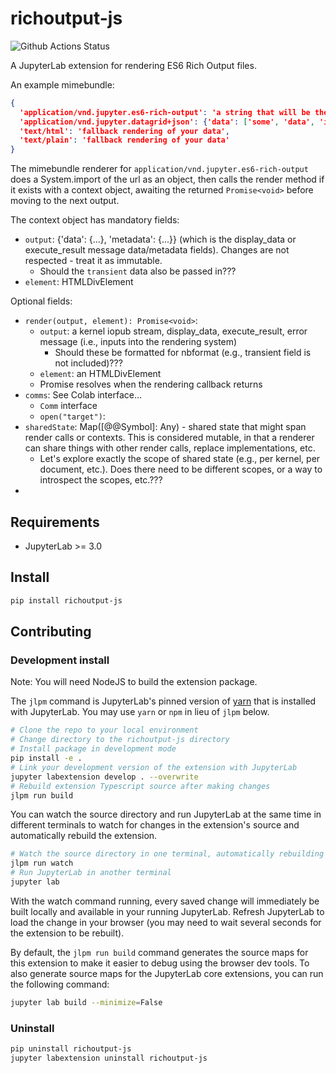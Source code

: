 # richoutput-js

![Github Actions Status](https://github.com/my_name/myextension/workflows/Build/badge.svg)

A JupyterLab extension for rendering ES6 Rich Output files.

An example mimebundle:

```json
{
  'application/vnd.jupyter.es6-rich-output': 'a string that will be the src of a script tag, i.e., a url, data url, etc.',
  'application/vnd.jupyter.datagrid+json': {'data': ['some', 'data', 'in', 'a', 'structure', 'which', 'the', 'js', 'can', 'access']},
  'text/html': 'fallback rendering of your data',
  'text/plain': 'fallback rendering of your data'
}
```

The mimebundle renderer for `application/vnd.jupyter.es6-rich-output` does a System.import of the url as an object, then calls the render method if it exists with a context object, awaiting the returned `Promise<void>` before moving to the next output.


The context object has mandatory fields:

- `output`: {'data': {...}, 'metadata': {...}} (which is the display_data or execute_result message data/metadata fields). Changes are not respected - treat it as immutable. 
  - Should the `transient` data also be passed in???
- `element`: HTMLDivElement


Optional fields:
- `render(output, element): Promise<void>`: 
  - `output`: a kernel iopub stream, display_data, execute_result, error message (i.e., inputs into the rendering system)
    - Should these be formatted for nbformat (e.g., transient field is not included)???
  - `element`: an HTMLDivElement
  - Promise resolves when the rendering callback returns
- `comms`: See Colab interface...
  - `Comm` interface
  - `open("target")`: 
- `sharedState`: Map([@@Symbol]: Any) - shared state that might span render calls or contexts. This is considered mutable, in that a renderer can share things with other render calls, replace implementations, etc.
  - Let's explore exactly the scope of shared state (e.g., per kernel, per document, etc.). Does there need to be different scopes, or a way to introspect the scopes, etc.???
- 



## Requirements

* JupyterLab >= 3.0

## Install

```bash
pip install richoutput-js
```

## Contributing

### Development install

Note: You will need NodeJS to build the extension package.

The `jlpm` command is JupyterLab's pinned version of
[yarn](https://yarnpkg.com/) that is installed with JupyterLab. You may use
`yarn` or `npm` in lieu of `jlpm` below.

```bash
# Clone the repo to your local environment
# Change directory to the richoutput-js directory
# Install package in development mode
pip install -e .
# Link your development version of the extension with JupyterLab
jupyter labextension develop . --overwrite
# Rebuild extension Typescript source after making changes
jlpm run build
```

You can watch the source directory and run JupyterLab at the same time in different terminals to watch for changes in the extension's source and automatically rebuild the extension.

```bash
# Watch the source directory in one terminal, automatically rebuilding when needed
jlpm run watch
# Run JupyterLab in another terminal
jupyter lab
```

With the watch command running, every saved change will immediately be built locally and available in your running JupyterLab. Refresh JupyterLab to load the change in your browser (you may need to wait several seconds for the extension to be rebuilt).

By default, the `jlpm run build` command generates the source maps for this extension to make it easier to debug using the browser dev tools. To also generate source maps for the JupyterLab core extensions, you can run the following command:

```bash
jupyter lab build --minimize=False
```

### Uninstall

```bash
pip uninstall richoutput-js
jupyter labextension uninstall richoutput-js
```
